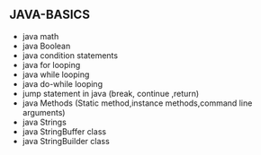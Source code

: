 ## JAVA-BASICS 
* java math 
* java Boolean    
* java condition statements
* java for looping 
* java while looping
* java do-while looping 
* jump statement in java (break, continue ,return)
* java Methods (Static method,instance methods,command line arguments)
* java Strings
* java  StringBuffer class
* java StringBuilder class
  
 
